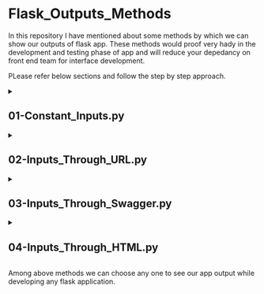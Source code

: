 # Flask_Outputs_Methods
In this repository I have mentioned about some methods by which we can show our outputs of flask app. 
These methods would proof very hady in the development and testing phase of app and will reduce your depedancy on front end team for interface development.

PLease refer below sections and follow the step by step approach.

<details><summary> <h2> 01-Constant_Inputs.py </h2> </summary>
<p>

<strong> Here in this section we can see how flask app will work taking the constant inputs </strong> 

* Create a folder Flask_App and move into same
```ruby
mkdir Flask_App
cd Flask_App
```
* Create a file 01-Constant_Inputs.py and copy paste code from [01-Constant_Inputs.py](https://github.com/ShubhPatil95/Flask_Outputs_Methods/blob/main/01-Constant_Inputs.py)
```ruby
touch 01-Constant_Inputs.py
```
* Run a file 01-Constant_Inputs.py in spyder or run through command line interface
```ruby
python3 01-Constant_Inputs.py
```
* Click below URL's to check the outputs
<br>[For Addition Click Me](http://localhost:8000/addition) [For Substraction Click Me](http://localhost:8000/substraction)</br>
 
* Now you can read and try to understand code written in 01-Constant_Inputs.py and for any questions feel free to reach out to me on linkedin [Shubham Patil](https://www.linkedin.com/in/datascientistshubhampatil)
</p>
</details>

<details><summary> <h2> 02-Inputs_Through_URL.py </h2> </summary>
<p>

<strong> Here in this section we will see how can we pass inputs through URL </strong> 

* Create a folder Flask_App and move into same
```ruby
mkdir Flask_App
cd Flask_App
```
* Create a file 02-Inputs_Through_URL.py and copy paste code from [https://github.com/ShubhPatil95/Flask_Outputs_Methods/blob/main/02-Inputs_Through_URL.py)
```ruby
touch 02-Inputs_Through_URL.py
```
* Run a file 02-Inputs_Through_URL.py in spyder or run through command line interface
```ruby
python3 02-Inputs_Through_URL.py
```
* Click below URL's to check the outputs. Here you can put any value of a and b and it will give you addition and substraction.
  - e.g If you want to do addition of 10 and 20 then URL should be http://localhost:8000/addition?a=10&b=20
<br>[For Addition Click Me](http://localhost:8000/addition?a=100&b=100) [For Substraction Click Me](http://localhost:8000/substraction?a=100&b=100)</br>
 
* Now you can read and try to understand code written in 02-Inputs_Through_URL.py and for any questions feel free to reach out to me on linkedin [Shubham Patil](https://www.linkedin.com/in/datascientistshubhampatil)
</p>
</details>

<details><summary> <h2> 03-Inputs_Through_Swagger.py </h2> </summary>
<p>

<strong> Here in this section we will use swagger to pass inputs to app, which would be very convinient in development phase</strong> 

* Create a folder Flask_App and move into same
```ruby
mkdir Flask_App
cd Flask_App
```
* Create a file 03-Inputs_Through_Swagger.py and copy paste code from [03-Inputs_Through_Swagger.py](https://github.com/ShubhPatil95/Flask_Outputs_Methods/blob/main/03-Inputs_Through_Swagger.py)
```ruby
touch 03-Inputs_Through_Swagger.py
```
* Run a file 03-Inputs_Through_Swagger.py in spyder or run through command line interface
```ruby
python3 03-Inputs_Through_Swagger.py
```
* Click below URL's to open swagger. 
<br>[Click Here To Go To Swagger](http://localhost:8000/apidocs)</br>
 
* Click On [addition] or [substraction] drop down=> click on [Try it Out] => Enter First and Second number=> Click [Execute] => Check output in [Response body]
<br>[Click Here To Go To Swagger](http://localhost:8000/apidocs)</br>

* Now you can read and try to understand code written in 03-Inputs_Through_Swagger.py and for any questions feel free to reach out to me on linkedin [Shubham Patil](https://www.linkedin.com/in/datascientistshubhampatil)
</p>
</details>



<details><summary> <h2> 04-Inputs_Through_HTML.py </h2> </summary>
<p>

<strong> Here in this section we will see how to connect HTML page with flask app to take inputs and show outputs</strong> 

* Create a folder Flask_App and move into same
```ruby
mkdir Flask_App
cd Flask_App
```
* Create a file 04-Inputs_Through_HTML.py and copy paste code from [04-Inputs_Through_HTML.py](https://github.com/ShubhPatil95/Flask_Outputs_Methods/blob/main/04-Inputs_Through_HTML.py)
```ruby
touch 04-Inputs_Through_HTML.py
```
* Create a folder templates and create a file index.html and copy paste code from [index.html](https://github.com/ShubhPatil95/Flask_Outputs_Methods/blob/main/templates/index.html)
```ruby
mkdir templates
cd mkdir 
touch index.html
```  
* Run a file 04-Inputs_Through_HTML.py in spyder or run through command line interface
```ruby
python3 04-Inputs_Through_HTML.py
```
* Click below URL's to open swagger. 
<br>[Click Here To Open App URL](http://localhost:8000)</br>
 
* On App page, Enter First and Second number and then enter SUM or SUB for addition and substraction respectively.

* Now you can read and try to understand code written in 03-Inputs_Through_Swagger.py and for any questions feel free to reach out to me on linkedin [Shubham Patil](https://www.linkedin.com/in/datascientistshubhampatil)
</p>
</details>

Among above methods we can choose any one to see our app output while developing any flask application.
